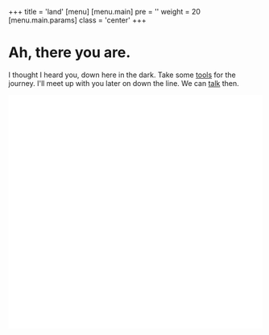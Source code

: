 ﻿+++
title = 'land'
[menu]
  [menu.main]
    pre = '<i class="fa-solid fa-code"></i>'
    weight = 20
    [menu.main.params]
      class = 'center'
+++

#  Ah, there you are.
I thought I heard you, down here in the dark. Take some [tools](tools) for the journey. I'll meet up with you later on down the line. We can [talk](contact) then. 

![image](white_lantern.png)
